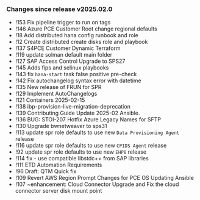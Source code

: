 ### Changes since release v2025.02.0
- !153 Fix pipeline trigger to run on tags
- !146 Azure PCE Customer Root change regional defaults
- !18 Add distributed hana config runbook and role
- !12 Create distributed create disks role and playbook
- !137 S4PCE Customer Dynamic Terraform
- !119 update solman default main folder
- !127 SAP Access Control Upgrade to SPS27
- !145 Adds fips and selinux playbooks
- !143 fix `hana-start` task false positive pre-check
- !142 Fix autochangelog syntax error with datetime
- !135 New release of FRUN for SPR
- !129 Implement AutoChangelogs
- !121 Containers 2025-02-15
- !138 ibp-provision-live-migration-deprecation
- !139 Contributing Guide Update 2025-02 Ansible.
- !136 BUG: STOI-207 Hotfix Azure Legacy Names for SFTP
- !130 Upgrade bwnetweaver to sps31
- !113 update spr role defaults to use new `Data Provisioning Agent` release
- !116 update spr role defaults to use new `CPIDS Agent` release
- !92 update spr role defaults to use new `EHP8` release
- !114 fix - use compatible libstdc++ from SAP libraries
- !111 ETD Automation Requirements
- !96 Draft: QTM Quick fix
- !109 Revert AWS Region Prompt Changes for PCE OS Updating Ansible
- !107 ~enhancement: Cloud Connector Upgrade and Fix the cloud connector server disk mount point
